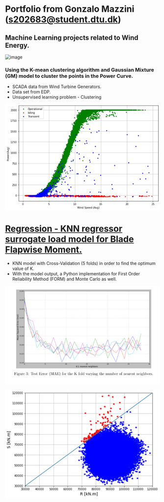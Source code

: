 # Portfolio from Gonzalo Mazzini (s202683@student.dtu.dk)

## Machine Learning projects related to Wind Energy.

![image](images/classification.png)


### Using the K-mean clustering algorithm and Gaussian Mixture (GM) model to cluster the points in the Power Curve.
* SCADA data from Wind Turbine Generators.
* Data set from EDP.
* Unsupervised learning problem - Clustering

![image](images/clustering%20gaussian.png)



# [Regression - KNN regressor surrogate load model for Blade Flapwise Moment.](https://github.com/GonMazzini/Reliability-Analysis)
* KNN model with Cross-Validation (5 folds) in order to find the optimum value of K.
* With the model output, a Python implementation for First Order Reliability Method (FORM) and Monte Carlo as well.


![image](images/KNN%20regressor.png)

![image](images/Reliability%20plot.png?raw=true)
